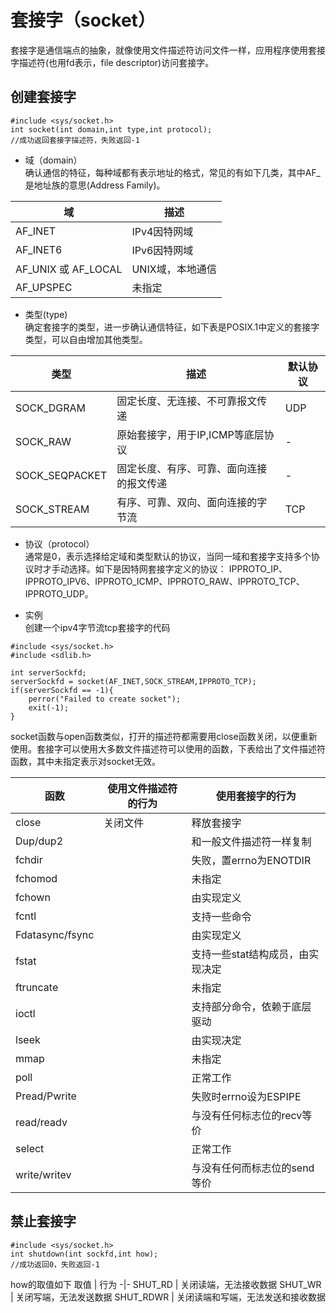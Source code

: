 # 套接字（socket）
套接字是通信端点的抽象，就像使用文件描述符访问文件一样，应用程序使用套接字描述符(也用fd表示，file descriptor)访问套接字。

## 创建套接字
```
#include <sys/socket.h>
int socket(int domain,int type,int protocol);
//成功返回套接字描述符，失败返回-1
```

- 域（domain）    
确认通信的特征，每种域都有表示地址的格式，常见的有如下几类，其中AF_是地址族的意思(Address Family)。

域 | 描述 
-|-
AF_INET | IPv4因特网域
AF_INET6| IPv6因特网域
AF_UNIX 或 AF_LOCAL |UNIX域，本地通信
AF_UPSPEC |未指定

- 类型(type)   
确定套接字的类型，进一步确认通信特征，如下表是POSIX.1中定义的套接字类型，可以自由增加其他类型。

类型 | 描述 |默认协议
-|-|-
SOCK_DGRAM | 固定长度、无连接、不可靠报文传递 | UDP
SOCK_RAW | 原始套接字，用于IP,ICMP等底层协议 |- 
SOCK_SEQPACKET | 固定长度、有序、可靠、面向连接的报文传递 |-
SOCK_STREAM | 有序、可靠、双向、面向连接的字节流 | TCP

- 协议（protocol）   
通常是0，表示选择给定域和类型默认的协议，当同一域和套接字支持多个协议时才手动选择。如下是因特网套接字定义的协议：
IPPROTO_IP、IPPROTO_IPV6、IPPROTO_ICMP、IPPROTO_RAW、IPPROTO_TCP、IPPROTO_UDP。

- 实例   
创建一个ipv4字节流tcp套接字的代码

```
#include <sys/socket.h>
#include <sdlib.h>

int serverSockfd;
serverSockfd = socket(AF_INET,SOCK_STREAM,IPPROTO_TCP);
if(serverSockfd == -1){
    perror("Failed to create socket");
    exit(-1);
}
```

socket函数与open函数类似，打开的描述符都需要用close函数关闭，以便重新使用。套接字可以使用大多数文件描述符可以使用的函数，下表给出了文件描述符函数，其中未指定表示对socket无效。

函数 | 使用文件描述符的行为 | 使用套接字的行为
-|-|-
close | 关闭文件|释放套接字
Dup/dup2 | |  和一般文件描述符一样复制
fchdir | | 失败，置errno为ENOTDIR
fchomod | | 未指定
fchown | | 由实现定义
fcntl | | 支持一些命令
Fdatasync/fsync | | 由实现定义
fstat | | 支持一些stat结构成员，由实现决定
ftruncate | | 未指定
ioctl | | 支持部分命令，依赖于底层驱动
lseek | | 由实现决定
mmap | | 未指定
poll | | 正常工作
Pread/Pwrite | | 失败时errno设为ESPIPE
read/readv | | 与没有任何标志位的recv等价
select | | 正常工作
write/writev | | 与没有任何而标志位的send等价


## 禁止套接字
```
#include <sys/socket.h>
int shutdown(int sockfd,int how);
//成功返回0，失败返回-1
```
how的取值如下
取值 | 行为
-|-
SHUT_RD | 关闭读端，无法接收数据
SHUT_WR | 关闭写端，无法发送数据
SHUT_RDWR | 关闭读端和写端，无法发送和接收数据